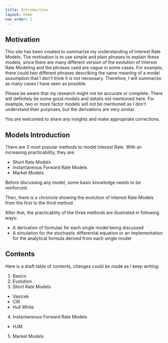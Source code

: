 ```yaml
---
title: Introduction
layout: home
nav_order: 1
---
```


## Motivation

This site has been created to summarize my understanding of Interest Rate Models. The motivation is to use simple and plain phrases to explain these models, since there are many different version of the evolution of Interest Rate Modeling and the phrases used are vague in some cases. For example, there could two different phrases describing the same meaning of a model assumption that I don't think it is not necessary. Therefore, I will summarize as many cases I have seen as possible. 

Please be aware that my research might not be accurate or complete. There will definitely be some good models and details not mentioned here. For example, two or more factor models will not be mentioned as I don't understand their purposes, but the derivations are very similar. 

You are welcomed to share any insights and make appropriate corrections. 

## Models Introduction

There are 3 most popular methods to model Interest Rate. With an increasing practicability, they are: 
- Short Rate Models 
- Instantaneous Forward Rate Models 
- Market Models

Before discussing any model, some basic knowledge needs to be reinforced. 

Then, there is a chronicle showing the evolution of Interest Rate Models from the first to the third method

After that, the practicablity of the three methods are illustrated in following ways: 
- A derivation of formulas for each single model being discussed
- A simulation for the stochastic differential equation or an implementation for the analytical formula derived from each single model

## Contents

Here is a draft table of contents, changes could be made as I keep writing: 

1. Basics
2. Evolution
3. Short Rate Models
  - Vasicek
  - CIR
  - Hull White
4. Instantaneous Forward Rate Models
  - HJM
5. Market Models


